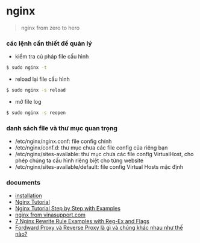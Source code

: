 # nginx

> nginx from zero to hero

### các lệnh cần thiết để quản lý

- kiểm tra cú pháp file cấu hình

```sh
$ sudo nginx -t
```

- reload lại file cấu hình

```sh
$ sudo nginx -s reload
```

- mở file log

```sh
$ sudo nginx -s reopen
```

### danh sách file và thư mục quan trọng

- /etc/nginx/nginx.conf: file config chính
- /etc/nginx/conf.d: thư mục chưa các file config của riêng bạn
- /etc/nginx/sites-available: thư mục chưa các file config VirtualHost, cho phép chúng ta cấu hình riêng biệt cho từng website
- /etc/nginx/sites-available/default: file config Virtual Hosts mặc định

### documents

- [installation](https://www.digitalocean.com/community/tutorials/how-to-install-nginx-on-ubuntu-18-04)
- [Nginx Tutorial](https://www.devdungeon.com/content/nginx-tutorial)
- [Nginx Tutorial Step by Step with Examples](https://knockdata.github.io/Nginx-Tutorial-Step-by-Step-with-Examples/)
- [nginx from vinasupport.com](https://vinasupport.com/web-server/nginx/)
- [7 Nginx Rewrite Rule Examples with Reg-Ex and Flags](https://www.thegeekstuff.com/2017/08/nginx-rewrite-examples/)
- [Fordward Proxy và Reverse Proxy là gì và chúng khác nhau như thế nào?](https://viblo.asia/p/fordward-proxy-va-reverse-proxy-la-gi-va-chung-khac-nhau-nhu-the-nao-924lJpobKPM)
